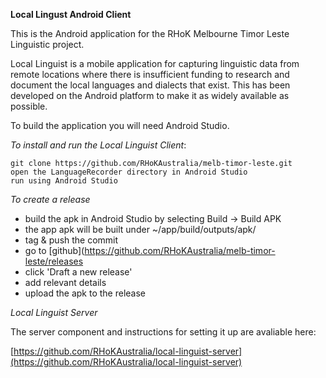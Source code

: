 **Local Lingust Android Client**

This is the Android application for the RHoK Melbourne Timor Leste Linguistic project.

Local Linguist is a mobile application for capturing linguistic data from remote locations where there is insufficient funding to research and document the local languages and dialects that exist. This has been developed on the Android platform to make it as widely available as possible.

To build the application you will need Android Studio.

*To install and run the Local Linguist Client*:

    git clone https://github.com/RHoKAustralia/melb-timor-leste.git
    open the LanguageRecorder directory in Android Studio
    run using Android Studio

*To create a release*

- build the apk in Android Studio by selecting Build -> Build APK
- the app apk will be built under ~/app/build/outputs/apk/
- tag & push the commit
- go to [github](https://github.com/RHoKAustralia/melb-timor-leste/releases
- click 'Draft a new release'
- add relevant details
- upload the apk to the release

*Local Linguist Server*

The server component and instructions for setting it up are avaliable here:

[https://github.com/RHoKAustralia/local-linguist-server](https://github.com/RHoKAustralia/local-linguist-server)
